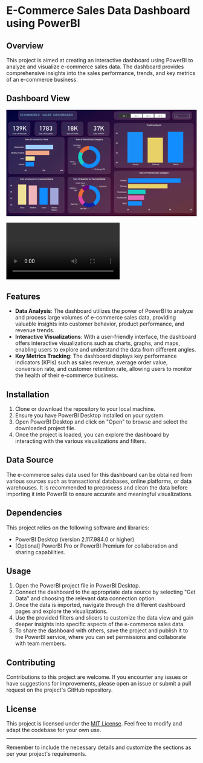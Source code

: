 # E-Commerce Sales Data Dashboard using PowerBI

## Overview
This project is aimed at creating an interactive dashboard using PowerBI to analyze and visualize e-commerce sales data. The dashboard provides comprehensive insights into the sales performance, trends, and key metrics of an e-commerce business.

## Dashboard View
![Example Image](https://github.com/gauravdesale8/E-Commerce-Sales-Data-dashboard/blob/main/Dashboard.png)

![Example Video](https://github.com/gauravdesale8/E-Commerce-Sales-Data-dashboard/blob/main/dashboard-video.mp4)



## Features
- **Data Analysis**: The dashboard utilizes the power of PowerBI to analyze and process large volumes of e-commerce sales data, providing valuable insights into customer behavior, product performance, and revenue trends.
- **Interactive Visualizations**: With a user-friendly interface, the dashboard offers interactive visualizations such as charts, graphs, and maps, enabling users to explore and understand the data from different angles.
- **Key Metrics Tracking**: The dashboard displays key performance indicators (KPIs) such as sales revenue, average order value, conversion rate, and customer retention rate, allowing users to monitor the health of their e-commerce business.

## Installation
1. Clone or download the repository to your local machine.
2. Ensure you have PowerBI Desktop installed on your system.
3. Open PowerBI Desktop and click on "Open" to browse and select the downloaded project file.
4. Once the project is loaded, you can explore the dashboard by interacting with the various visualizations and filters.

## Data Source
The e-commerce sales data used for this dashboard can be obtained from various sources such as transactional databases, online platforms, or data warehouses. It is recommended to preprocess and clean the data before importing it into PowerBI to ensure accurate and meaningful visualizations.

## Dependencies
This project relies on the following software and libraries:
- PowerBI Desktop (version 2.117.984.0 or higher)
- [Optional] PowerBI Pro or PowerBI Premium for collaboration and sharing capabilities.

## Usage
1. Open the PowerBI project file in PowerBI Desktop.
2. Connect the dashboard to the appropriate data source by selecting "Get Data" and choosing the relevant data connection option.
3. Once the data is imported, navigate through the different dashboard pages and explore the visualizations.
4. Use the provided filters and slicers to customize the data view and gain deeper insights into specific aspects of the e-commerce sales data.
5. To share the dashboard with others, save the project and publish it to the PowerBI service, where you can set permissions and collaborate with team members.

## Contributing
Contributions to this project are welcome. If you encounter any issues or have suggestions for improvements, please open an issue or submit a pull request on the project's GitHub repository.

## License
This project is licensed under the [MIT License](https://opensource.org/licenses/MIT). Feel free to modify and adapt the codebase for your own use.

---
Remember to include the necessary details and customize the sections as per your project's requirements.

